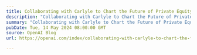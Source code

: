 ```yaml
---
title: Collaborating with Carlyle to Chart the Future of Private Equity
description: "Collaborating with Carlyle to Chart the Future of Private Equity"
summary: "Collaborating with Carlyle to Chart the Future of Private Equity"
pubDate: Tue, 14 May 2024 08:00:00 GMT
source: OpenAI Blog
url: https://openai.com/index/collaborating-with-carlyle-to-chart-the-future-of-private-equity

---
```


